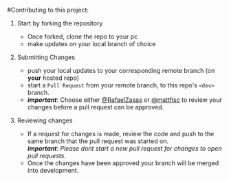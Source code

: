 #Contributing to this project:

1. Start by forking the repository
   - Once forked, clone the repo to your pc
   - make updates on your local branch of choice
   
2. Submitting Changes
   - push your local updates to your corresponding 
   remote branch (on **your** hosted repo)
   - start a `Pull Request` from your remote branch,
   to this repo's `<dev>` branch.
   - ***important***: Choose either [@RafaelZasas](https://github.com/RafaelZasas/) or
    [@mattfisc](https://github.com/mattfisc) to review your changes before a
    pull request can be approved.
    
3. Reviewing changes
    - If a request for changes is made, review the code and push 
    to the same branch that the pull request was started on.<br>
    ***important***: *Please dont start a new pull request for changes
    to open pull requests.*
    - Once the changes have been approved your branch will be merged 
    into development.
   

   



